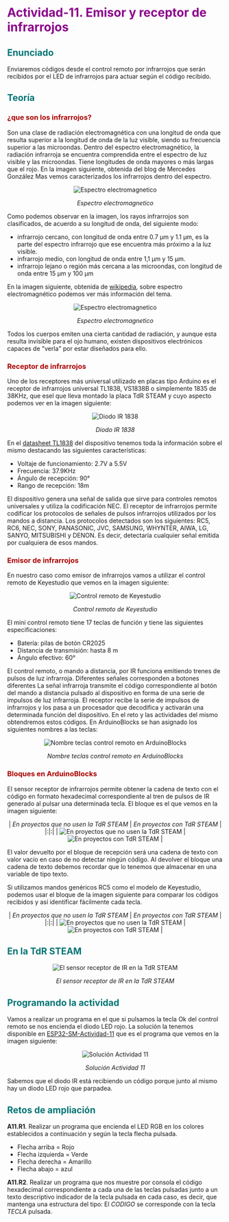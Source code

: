# <FONT COLOR=#8B008B>Actividad-11. Emisor y receptor de infrarrojos</font>

## <FONT COLOR=#007575>Enunciado</font>
Enviaremos códigos desde el control remoto por infrarrojos que serán recibidos por el LED de infrarrojos para actuar según el código recibido.

## <FONT COLOR=#007575>Teoría</font>

### <FONT COLOR=#AA0000>¿que son los infrarrojos?</font>
Son una clase de radiación electromagnética con una longitud de onda que resulta superior a la longitud de onda de la luz visible, siendo su frecuencia superior a las microondas. Dentro del espectro electromagnético, la radiación infrarroja se encuentra comprendida entre el espectro de luz visible y las microondas. Tiene longitudes de onda mayores o más largas que el rojo. En la imagen siguiente, obtenida del blog de Mercedes González Mas vemos caracterizados los infrarrojos dentro del espectro.

<center>

![Espectro electromagnetico](../img/img/Actividad-11/IR-blog.png)

*Espectro electromagnetico*

</center>

Como podemos observar en la imagen, los rayos infrarrojos son clasificados, de acuerdo a su longitud de onda, del siguiente modo:

* infrarrojo cercano, con longitud de onda entre 0.7 µm y 1.1 µm, es la parte del espectro infrarrojo que ese encuentra más próximo a la luz visible. 
* infrarrojo medio, con longitud de onda entre 1,1 µm y 15 µm.
* infrarrojo lejano o región más cercana a las microondas, con longitud de onda entre 15 µm y 100 µm

En la imagen siguiente, obtenida de [wikipedia](https://es.wikipedia.org/wiki/Espectro_electromagn%C3%A9tico), sobre espectro electromagnético podemos ver más información del tema.

<center>

![Espectro electromagnetico](../img/img/Actividad-11/Espectro.png)

*Espectro electromagnetico*

</center>

Todos los cuerpos emiten una cierta cantidad de radiación, y aunque esta resulta invisible para el ojo humano, existen dispositivos electrónicos capaces de "verla" por estar diseñados para ello.

### <FONT COLOR=#AA0000>Receptor de infrarrojos</font>
Uno de los receptores más universal utilizado en placas tipo Arduino es el receptor de infrarrojos universal TL1838, VS1838B o simplemente 1835 de 38KHz, que esel que lleva montado la placa TdR STEAM y cuyo aspecto podemos ver en la imagen siguiente:

<center>

![Diodo IR 1838](../img/img/Actividad-11/1838.png)

*Diodo IR 1838*
</center>

En el [datasheet TL1838](Datasheet/Tl1838.pdf) del dispositivo tenemos toda la información sobre el mismo destacando las siguientes características:

* Voltaje de funcionamiento: 2.7V a 5.5V
* Frecuencia: 37.9KHz
* Ángulo de recepción: 90°
* Rango de recepción: 18m

El dispositivo genera una señal de salida que sirve para controles remotos universales y utiliza la codificación NEC. El receptor de infrarrojos permite codificar los protocolos de señales de pulsos infrarrojos utilizados por los mandos a distancia. Los protocolos detectados son los siguientes: RC5, RC6, NEC, SONY, PANASONIC, JVC, SAMSUNG, WHYNTER, AIWA, LG, SANYO, MITSUBISHI y DENON. Es decir, detectaría cualquier señal emitida por cualquiera de esos mandos.

### <FONT COLOR=#AA0000>Emisor de infrarrojos</font>
En nuestro caso como emisor de infrarrojos vamos a utilizar el control remoto de Keyestudio que vemos en la imagen siguiente:

<center>

![Control remoto de Keyestudio](../img/img/Actividad-11/remote.png)

*Control remoto de Keyestudio*
</center>

El mini control remoto tiene 17 teclas de función y tiene las siguientes especificaciones:

* Batería: pilas de botón CR2025
* Distancia de transmisión: hasta 8 m
* Ángulo efectivo: 60°

El control remoto, o mando a distancia, por IR funciona emitiendo trenes de pulsos de luz infrarroja. Diferentes señales corresponden a botones diferentes La señal infrarroja transmite el código correspondiente al botón del mando a distancia pulsado al dispositivo en forma de una serie de impulsos de luz infrarroja. El receptor recibe la serie de impulsos de infrarrojos y los pasa a un procesador que decodifica y activarán una determinada función del dispositivo. En el reto y las actividades del mismo obtendremos estos códigos. En ArduinoBlocks se han asignado los siguientes nombres a las teclas:

<center>

![Nombre teclas control remoto en ArduinoBlocks](../img/img/Actividad-11/teclas.png)

*Nombre teclas control remoto en ArduinoBlocks*

</center>

### <FONT COLOR=#AA0000>Bloques en ArduinoBlocks</font>
El sensor receptor de infrarrojos permite obtener la cadena de texto con el código en formato hexadecimal correspondiente al tren de pulsos de IR generado al pulsar una determinada tecla. El bloque es el que vemos en la imagen siguiente:

<center>

| *En proyectos que no usen la TdR STEAM* | *En proyectos con TdR STEAM* |
|:|:|
| ![En proyectos que no usen la TdR STEAM](../img/img/Actividad-11/Bloque-receptor-IR-NO-TdR.png) | ![En proyectos con TdR STEAM](../img/img/Actividad-11/Bloque-receptor-IR-TdR.png) |

</center>

El valor devuelto por el bloque de recepción será una cadena de texto con valor vacío en caso de no detectar ningún código. Al devolver el bloque una cadena de texto debemos recordar que lo tenemos que almacenar en una variable de tipo texto.

Si utilizamos mandos genéricos RC5 como el modelo de Keyestudio, podemos usar el bloque de la imagen siguiente para comparar los códigos recibidos y así identificar fácilmente cada tecla.

<center>

| *En proyectos que no usen la TdR STEAM* | *En proyectos con TdR STEAM* |
|:|:|
| ![En proyectos que no usen la TdR STEAM](../img/img/Actividad-11/Bloque-comparar-IR-NO-TdR.png) | ![En proyectos con TdR STEAM](../img/img/Actividad-11/Bloque-comparar-IR-TdR.png) |

</center>

## <FONT COLOR=#007575>En la TdR STEAM</font>


<center>

![El sensor receptor de IR en la TdR STEAM](../img/img/Actividad-11/IR-TdR.png)

*El sensor receptor de IR en la TdR STEAM*

</center>

## <FONT COLOR=#007575>Programando la actividad</font>
Vamos a realizar un programa en el que si pulsamos la tecla Ok del control remoto se nos encienda el diodo LED rojo. La solución la tenemos disponible en [ESP32-SM-Actividad-11](./programas/ESP32-SM-Actividad-11.abp) que es el programa que vemos en la imagen siguiente:

<center>

![Solución Actividad 11](../img/img/Actividad-11/A11.png)

*Solución Actividad 11*

</center>

Sabemos que el diodo IR está recibiendo un código porque junto al mismo hay un diodo LED rojo que parpadea.

## <FONT COLOR=#007575>Retos de ampliación</font>

**A11.R1**. Realizar un programa que encienda el LED RGB en los colores establecidos a continuación y según la tecla flecha pulsada.

* Flecha arriba = Rojo
* Flecha izquierda = Verde
* Flecha derecha = Amarillo
* Flecha abajo = azul

**A11.R2**. Realizar un programa que nos muestre por consola el código hexadecimal correspondiente a cada una de las teclas pulsadas junto a un texto descriptivo indicador de la tecla pulsada en cada caso, es decir, que mantenga una estructura del tipo: El *CODIGO* se corresponde con la tecla *TECLA* pulsada.
